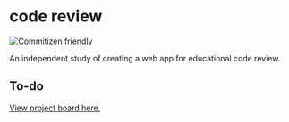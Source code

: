 # code review
[![Commitizen friendly](https://img.shields.io/badge/commitizen-friendly-brightgreen.svg)](http://commitizen.github.io/cz-cli/)

An independent study of creating a web app for educational code review.

## To-do
[View project board here.](https://github.com/lukebro/code-review/projects/1)
